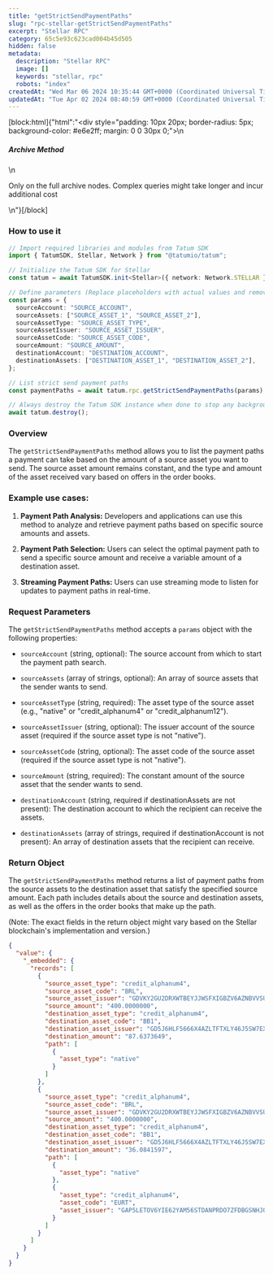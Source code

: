 ```yaml
---
title: "getStrictSendPaymentPaths"
slug: "rpc-stellar-getStrictSendPaymentPaths"
excerpt: "Stellar RPC"
category: 65c5e93c623cad004b45d505
hidden: false
metadata: 
  description: "Stellar RPC"
  image: []
  keywords: "stellar, rpc"
  robots: "index"
createdAt: "Wed Mar 06 2024 10:35:44 GMT+0000 (Coordinated Universal Time)"
updatedAt: "Tue Apr 02 2024 08:40:59 GMT+0000 (Coordinated Universal Time)"
---
```

[block:html]{"html":"<div style=\"padding: 10px 20px; border-radius: 5px; background-color: #e6e2ff; margin: 0 0 30px 0;\">\n  <h5>Archive Method</h5>\n  <p>Only on the full archive nodes. Complex queries might take longer and incur additional cost</p>\n</div>"}[/block]

### How to use it

```typescript
// Import required libraries and modules from Tatum SDK
import { TatumSDK, Stellar, Network } from "@tatumio/tatum";

// Initialize the Tatum SDK for Stellar
const tatum = await TatumSDK.init<Stellar>({ network: Network.STELLAR });

// Define parameters (Replace placeholders with actual values and remove redundant)
const params = {
  sourceAccount: "SOURCE_ACCOUNT",
  sourceAssets: ["SOURCE_ASSET_1", "SOURCE_ASSET_2"],
  sourceAssetType: "SOURCE_ASSET_TYPE",
  sourceAssetIssuer: "SOURCE_ASSET_ISSUER",
  sourceAssetCode: "SOURCE_ASSET_CODE",
  sourceAmount: "SOURCE_AMOUNT",
  destinationAccount: "DESTINATION_ACCOUNT",
  destinationAssets: ["DESTINATION_ASSET_1", "DESTINATION_ASSET_2"],
};

// List strict send payment paths
const paymentPaths = await tatum.rpc.getStrictSendPaymentPaths(params);

// Always destroy the Tatum SDK instance when done to stop any background processes
await tatum.destroy();
```

### Overview

The `getStrictSendPaymentPaths` method allows you to list the payment paths a payment can take based on the amount of a source asset you want to send. The source asset amount remains constant, and the type and amount of the asset received vary based on offers in the order books.

### Example use cases:

1. **Payment Path Analysis:**
   Developers and applications can use this method to analyze and retrieve payment paths based on specific source amounts and assets.

2. **Payment Path Selection:**
   Users can select the optimal payment path to send a specific source amount and receive a variable amount of a destination asset.

3. **Streaming Payment Paths:**
   Users can use streaming mode to listen for updates to payment paths in real-time.

### Request Parameters

The `getStrictSendPaymentPaths` method accepts a `params` object with the following properties:

- `sourceAccount` (string, optional):
  The source account from which to start the payment path search.

- `sourceAssets` (array of strings, optional):
  An array of source assets that the sender wants to send.

- `sourceAssetType` (string, required):
  The asset type of the source asset (e.g., "native" or "credit_alphanum4" or "credit_alphanum12").

- `sourceAssetIssuer` (string, optional):
  The issuer account of the source asset (required if the source asset type is not "native").

- `sourceAssetCode` (string, optional):
  The asset code of the source asset (required if the source asset type is not "native").

- `sourceAmount` (string, required):
  The constant amount of the source asset that the sender wants to send.

- `destinationAccount` (string, required if destinationAssets are not present):
  The destination account to which the recipient can receive the assets.

- `destinationAssets` (array of strings, required if destinationAccount is not present):
  An array of destination assets that the recipient can receive.

### Return Object

The `getStrictSendPaymentPaths` method returns a list of payment paths from the source assets to the destination asset that satisfy the specified source amount. Each path includes details about the source and destination assets, as well as the offers in the order books that make up the path.

(Note: The exact fields in the return object might vary based on the Stellar blockchain's implementation and version.)

```json
{
  "value": {
    "_embedded": {
      "records": [
        {
          "source_asset_type": "credit_alphanum4",
          "source_asset_code": "BRL",
          "source_asset_issuer": "GDVKY2GU2DRXWTBEYJJWSFXIGBZV6AZNBVVSUHEPZI54LIS6BA7DVVSP",
          "source_amount": "400.0000000",
          "destination_asset_type": "credit_alphanum4",
          "destination_asset_code": "BB1",
          "destination_asset_issuer": "GD5J6HLF5666X4AZLTFTXLY46J5SW7EXRKBLEYPJP33S33MXZGV6CWFN",
          "destination_amount": "87.6373649",
          "path": [
            {
              "asset_type": "native"
            }
          ]
        },
        {
          "source_asset_type": "credit_alphanum4",
          "source_asset_code": "BRL",
          "source_asset_issuer": "GDVKY2GU2DRXWTBEYJJWSFXIGBZV6AZNBVVSUHEPZI54LIS6BA7DVVSP",
          "source_amount": "400.0000000",
          "destination_asset_type": "credit_alphanum4",
          "destination_asset_code": "BB1",
          "destination_asset_issuer": "GD5J6HLF5666X4AZLTFTXLY46J5SW7EXRKBLEYPJP33S33MXZGV6CWFN",
          "destination_amount": "36.0841597",
          "path": [
            {
              "asset_type": "native"
            },
            {
              "asset_type": "credit_alphanum4",
              "asset_code": "EURT",
              "asset_issuer": "GAP5LETOV6YIE62YAM56STDANPRDO7ZFDBGSNHJQIYGGKSMOZAHOOS2S"
            }
          ]
        }
      ]
    }
  }
}
```
